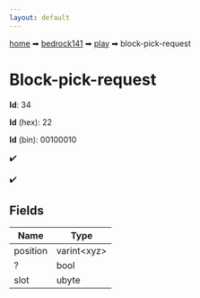 ```yaml
---
layout: default
---
```


[home](/) ➡ [bedrock141](/protocol/bedrock141) ➡ [play](/protocol/bedrock141/play) ➡ block-pick-request

# Block-pick-request

**Id**: 34

**Id** (hex): 22

**Id** (bin): 00100010

✔️

✔️

## Fields

Name | Type
---|---
position | varint&lt;xyz&gt;
? | bool
slot | ubyte

